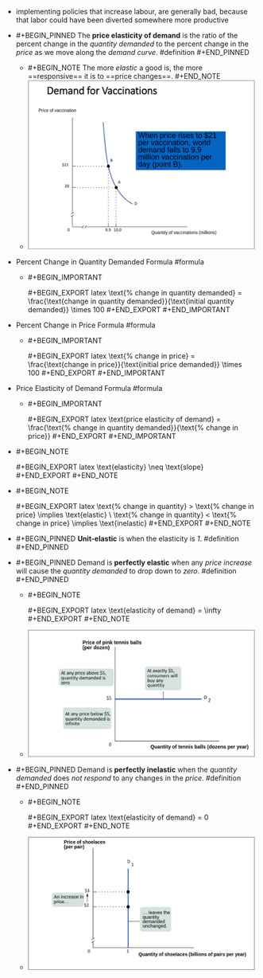 - implementing policies that increase labour, are generally bad, because that labor could have been diverted somewhere more productive
- #+BEGIN_PINNED
  The **price elasticity of demand** is the ratio of the percent change in the *quantity demanded* to the percent change in the *price* as we move along the *demand curve*. #definition 
  #+END_PINNED
	- #+BEGIN_NOTE
	  The more *elastic* a good is, the more ==responsive== it is to ==price changes==.
	  #+END_NOTE
	- ![image.png](../assets/image_1696837142877_0.png)
- Percent Change in Quantity Demanded Formula #formula
	- #+BEGIN_IMPORTANT
	  
	  #+BEGIN_EXPORT latex
	  \text{\% change in quantity demanded} = \frac{\text{change in quantity demanded}}{\text{initial quantity demanded}} \times 100
	  #+END_EXPORT 
	  #+END_IMPORTANT
- Percent Change in Price Formula #formula
	- #+BEGIN_IMPORTANT
	  
	  #+BEGIN_EXPORT latex
	  \text{\% change in price} = \frac{\text{change in price}}{\text{initial price demanded}} \times 100
	  #+END_EXPORT 
	  #+END_IMPORTANT
- Price Elasticity of Demand Formula #formula
	- #+BEGIN_IMPORTANT
	  
	  #+BEGIN_EXPORT latex
	  \text{price elasticity of demand} = \frac{\text{\% change in quantity demanded}}{\text{\% change in price}}
	  #+END_EXPORT 
	  #+END_IMPORTANT
- #+BEGIN_NOTE
  
  #+BEGIN_EXPORT latex
  \text{elasticity} \neq \text{slope}
  #+END_EXPORT 
  #+END_NOTE
- #+BEGIN_NOTE
  
  #+BEGIN_EXPORT latex
  \text{\% change in quantity} > \text{\% change in price} \implies \text{elastic} \\
  \text{\% change in quantity} < \text{\% change in price} \implies \text{inelastic}
  #+END_EXPORT 
  #+END_NOTE
- #+BEGIN_PINNED
  **Unit-elastic** is when the elasticity is *1*. #definition 
  #+END_PINNED
- #+BEGIN_PINNED
  Demand is **perfectly elastic** when any *price increase* will cause the *quantity demanded* to drop down to *zero*. #definition 
  #+END_PINNED
	- #+BEGIN_NOTE
	  
	  #+BEGIN_EXPORT latex
	  \text{elasticity of demand} = \infty
	  #+END_EXPORT 
	  #+END_NOTE
	- ![image.png](../assets/image_1696837458623_0.png)
- #+BEGIN_PINNED
  Demand is **perfectly inelastic** when the *quantity demanded* does *not respond* to any changes in the *price*. #definition 
  #+END_PINNED
	- #+BEGIN_NOTE
	  
	  #+BEGIN_EXPORT latex
	  \text{elasticity of demand} = 0
	  #+END_EXPORT 
	  #+END_NOTE
	- ![image.png](../assets/image_1696837487212_0.png)